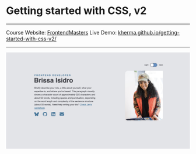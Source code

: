 # Getting started with CSS, v2

---

Course Website: [FrontendMasters](https://frontendmasters.com/courses/getting-started-css-v2/)
Live Demo: [kherma.github.io/getting-started-with-css-v2/](https://kherma.github.io/getting-started-with-css-v2/)

---

![Website preview](./images/preview.png)
